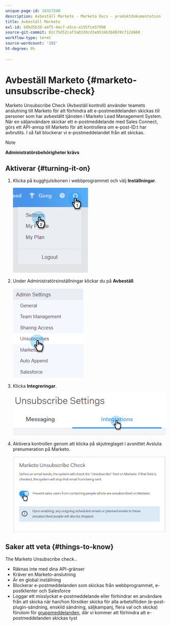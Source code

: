 ```yaml
---
unique-page-id: 18317340
description: Avbeställ Marketo - Marketo Docs - produktdokumentation
title: Avbeställ Marketo
exl-id: b8bd5b38-a4f5-4ac7-a5ce-a155fce57998
source-git-commit: 82c75d52caf3a0320cd3e8534b3b0870cf12d660
workflow-type: tm+mt
source-wordcount: '192'
ht-degree: 0%

---
```


# Avbeställ Marketo {#marketo-unsubscribe-check}

Marketo Unsubscribe Check (Avbeställ kontroll) använder teamets anslutning till Marketo för att förhindra att e-postmeddelanden skickas till personer som har avbeställt tjänsten i Marketo Lead Management System. När en säljanvändare skickar ett e-postmeddelande med Sales Connect, görs ett API-anrop till Marketo för att kontrollera om e-post-ID:t har avbrutits. I så fall blockerar vi e-postmeddelandet från att skickas.

>[!NOTE]
>
>**Administratörsbehörigheter krävs**

## Aktiverar {#turning-it-on}

1. Klicka på kugghjulsikonen i webbprogrammet och välj **Inställningar**.

   ![](assets/one-2.png)

1. Under Administratörsinställningar klickar du på **Avbeställ**.

   ![](assets/two-3.png)

1. Klicka **Integreringar**.

   ![](assets/three-3.png)

1. Aktivera kontrollen genom att klicka på skjutreglaget i avsnittet Avsluta prenumeration på Marketo.

   ![](assets/four-2.png)

## Saker att veta {#things-to-know}

The Marketo Unsubscribe check..

* Räknas inte med dina API-gränser
* Kräver en Marketo-anslutning
* Är en global inställning
* Blockerar e-postmeddelanden som skickas från webbprogrammet, e-postklienter och Salesforce
* Loggar ett misslyckat e-postmeddelande eller förhindrar en användare från att skicka när han/hon försöker skicka för alla arbetsflöden (e-post-plugin-sändning, enskild sändning, säljkampanj, flera val och skicka) förutom för [gruppmeddelanden](/help/marketo/product-docs/marketo-sales-connect/email/using-the-compose-window/composing-bulk-emails-with-select-and-send.md), där vi kommer att förhindra att e-postmeddelanden skickas tyst
